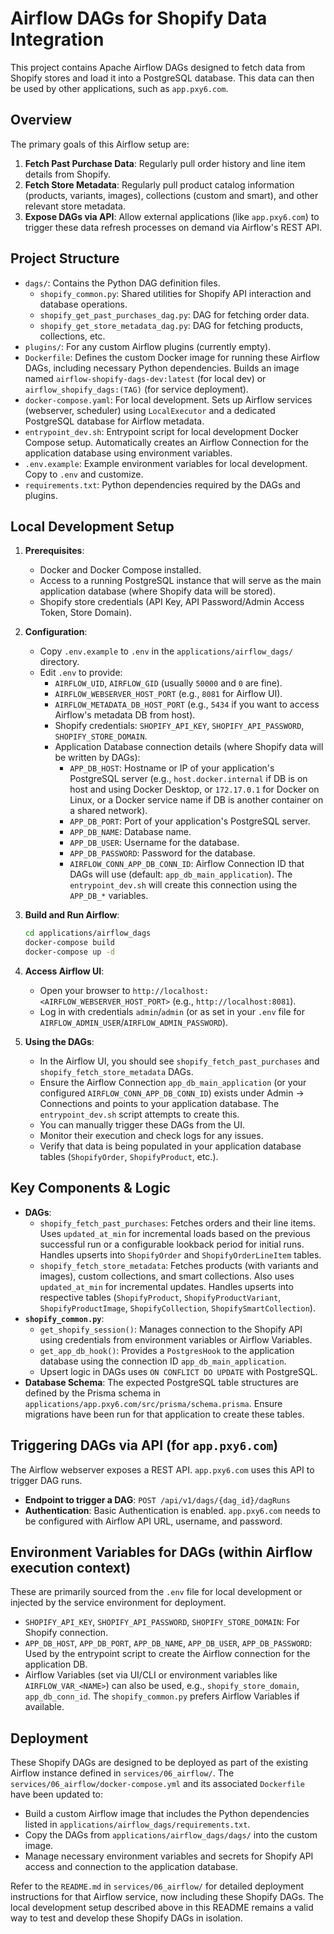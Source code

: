 # Airflow DAGs for Shopify Data Integration

This project contains Apache Airflow DAGs designed to fetch data from Shopify stores and load it into a PostgreSQL database. This data can then be used by other applications, such as `app.pxy6.com`.

## Overview

The primary goals of this Airflow setup are:
1.  **Fetch Past Purchase Data**: Regularly pull order history and line item details from Shopify.
2.  **Fetch Store Metadata**: Regularly pull product catalog information (products, variants, images), collections (custom and smart), and other relevant store metadata.
3.  **Expose DAGs via API**: Allow external applications (like `app.pxy6.com`) to trigger these data refresh processes on demand via Airflow's REST API.

## Project Structure

-   `dags/`: Contains the Python DAG definition files.
    -   `shopify_common.py`: Shared utilities for Shopify API interaction and database operations.
    -   `shopify_get_past_purchases_dag.py`: DAG for fetching order data.
    -   `shopify_get_store_metadata_dag.py`: DAG for fetching products, collections, etc.
-   `plugins/`: For any custom Airflow plugins (currently empty).
-   `Dockerfile`: Defines the custom Docker image for running these Airflow DAGs, including necessary Python dependencies. Builds an image named `airflow-shopify-dags-dev:latest` (for local dev) or `airflow_shopify_dags:(TAG)` (for service deployment).
-   `docker-compose.yaml`: For local development. Sets up Airflow services (webserver, scheduler) using `LocalExecutor` and a dedicated PostgreSQL database for Airflow metadata.
-   `entrypoint_dev.sh`: Entrypoint script for local development Docker Compose setup. Automatically creates an Airflow Connection for the application database using environment variables.
-   `.env.example`: Example environment variables for local development. Copy to `.env` and customize.
-   `requirements.txt`: Python dependencies required by the DAGs and plugins.

## Local Development Setup

1.  **Prerequisites**:
    *   Docker and Docker Compose installed.
    *   Access to a running PostgreSQL instance that will serve as the main application database (where Shopify data will be stored).
    *   Shopify store credentials (API Key, API Password/Admin Access Token, Store Domain).

2.  **Configuration**:
    *   Copy `.env.example` to `.env` in the `applications/airflow_dags/` directory.
    *   Edit `.env` to provide:
        *   `AIRFLOW_UID`, `AIRFLOW_GID` (usually `50000` and `0` are fine).
        *   `AIRFLOW_WEBSERVER_HOST_PORT` (e.g., `8081` for Airflow UI).
        *   `AIRFLOW_METADATA_DB_HOST_PORT` (e.g., `5434` if you want to access Airflow's metadata DB from host).
        *   Shopify credentials: `SHOPIFY_API_KEY`, `SHOPIFY_API_PASSWORD`, `SHOPIFY_STORE_DOMAIN`.
        *   Application Database connection details (where Shopify data will be written by DAGs):
            *   `APP_DB_HOST`: Hostname or IP of your application's PostgreSQL server (e.g., `host.docker.internal` if DB is on host and using Docker Desktop, or `172.17.0.1` for Docker on Linux, or a Docker service name if DB is another container on a shared network).
            *   `APP_DB_PORT`: Port of your application's PostgreSQL server.
            *   `APP_DB_NAME`: Database name.
            *   `APP_DB_USER`: Username for the database.
            *   `APP_DB_PASSWORD`: Password for the database.
            *   `AIRFLOW_CONN_APP_DB_CONN_ID`: Airflow Connection ID that DAGs will use (default: `app_db_main_application`). The `entrypoint_dev.sh` will create this connection using the `APP_DB_*` variables.

3.  **Build and Run Airflow**:
    ```bash
    cd applications/airflow_dags
    docker-compose build
    docker-compose up -d
    ```

4.  **Access Airflow UI**:
    *   Open your browser to `http://localhost:<AIRFLOW_WEBSERVER_HOST_PORT>` (e.g., `http://localhost:8081`).
    *   Log in with credentials `admin`/`admin` (or as set in your `.env` file for `AIRFLOW_ADMIN_USER`/`AIRFLOW_ADMIN_PASSWORD`).

5.  **Using the DAGs**:
    *   In the Airflow UI, you should see `shopify_fetch_past_purchases` and `shopify_fetch_store_metadata` DAGs.
    *   Ensure the Airflow Connection `app_db_main_application` (or your configured `AIRFLOW_CONN_APP_DB_CONN_ID`) exists under Admin -> Connections and points to your application database. The `entrypoint_dev.sh` script attempts to create this.
    *   You can manually trigger these DAGs from the UI.
    *   Monitor their execution and check logs for any issues.
    *   Verify that data is being populated in your application database tables (`ShopifyOrder`, `ShopifyProduct`, etc.).

## Key Components & Logic

-   **DAGs**:
    -   `shopify_fetch_past_purchases`: Fetches orders and their line items. Uses `updated_at_min` for incremental loads based on the previous successful run or a configurable lookback period for initial runs. Handles upserts into `ShopifyOrder` and `ShopifyOrderLineItem` tables.
    -   `shopify_fetch_store_metadata`: Fetches products (with variants and images), custom collections, and smart collections. Also uses `updated_at_min` for incremental updates. Handles upserts into respective tables (`ShopifyProduct`, `ShopifyProductVariant`, `ShopifyProductImage`, `ShopifyCollection`, `ShopifySmartCollection`).
-   **`shopify_common.py`**:
    -   `get_shopify_session()`: Manages connection to the Shopify API using credentials from environment variables or Airflow Variables.
    -   `get_app_db_hook()`: Provides a `PostgresHook` to the application database using the connection ID `app_db_main_application`.
    -   Upsert logic in DAGs uses `ON CONFLICT DO UPDATE` with PostgreSQL.
-   **Database Schema**: The expected PostgreSQL table structures are defined by the Prisma schema in `applications/app.pxy6.com/src/prisma/schema.prisma`. Ensure migrations have been run for that application to create these tables.

## Triggering DAGs via API (for `app.pxy6.com`)

The Airflow webserver exposes a REST API. `app.pxy6.com` uses this API to trigger DAG runs.
-   **Endpoint to trigger a DAG**: `POST /api/v1/dags/{dag_id}/dagRuns`
-   **Authentication**: Basic Authentication is enabled. `app.pxy6.com` needs to be configured with Airflow API URL, username, and password.

## Environment Variables for DAGs (within Airflow execution context)

These are primarily sourced from the `.env` file for local development or injected by the service environment for deployment.
-   `SHOPIFY_API_KEY`, `SHOPIFY_API_PASSWORD`, `SHOPIFY_STORE_DOMAIN`: For Shopify connection.
-   `APP_DB_HOST`, `APP_DB_PORT`, `APP_DB_NAME`, `APP_DB_USER`, `APP_DB_PASSWORD`: Used by the entrypoint script to create the Airflow connection for the application DB.
-   Airflow Variables (set via UI/CLI or environment variables like `AIRFLOW_VAR_<NAME>`) can also be used, e.g., `shopify_store_domain`, `app_db_conn_id`. The `shopify_common.py` prefers Airflow Variables if available.

## Deployment

These Shopify DAGs are designed to be deployed as part of the existing Airflow instance defined in `services/06_airflow/`.
The `services/06_airflow/docker-compose.yml` and its associated `Dockerfile` have been updated to:
- Build a custom Airflow image that includes the Python dependencies listed in `applications/airflow_dags/requirements.txt`.
- Copy the DAGs from `applications/airflow_dags/dags/` into the custom image.
- Manage necessary environment variables and secrets for Shopify API access and connection to the application database.

Refer to the `README.md` in `services/06_airflow/` for detailed deployment instructions for that Airflow service, now including these Shopify DAGs.
The local development setup described above in this README remains a valid way to test and develop these Shopify DAGs in isolation.
